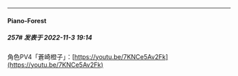 

*****

####  Piano-Forest  
##### 257#       发表于 2022-11-3 19:14

角色PV4「蒼崎橙子」：[https://youtu.be/7KNCe5Av2Fk](https://youtu.be/7KNCe5Av2Fk)

